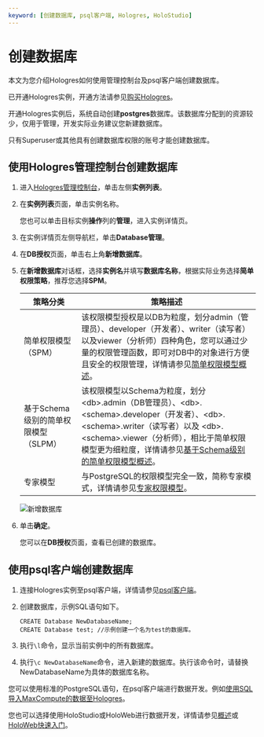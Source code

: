 ```yaml
---
keyword: [创建数据库, psql客户端, Hologres, HoloStudio]
---
```


# 创建数据库

本文为您介绍Hologres如何使用管理控制台及psql客户端创建数据库。

已开通Hologres实例，开通方法请参见[购买Hologres](/intl.zh-CN/准备工作/购买Hologres.md)。

开通Hologres实例后，系统自动创建**postgres**数据库。该数据库分配到的资源较少，仅用于管理，开发实际业务建议您新建数据库。

只有Superuser或其他具有创建数据库权限的账号才能创建数据库。

## 使用Hologres管理控制台创建数据库

1.  进入[Hologres管理控制台](https://hologram.console.aliyun.com/#/instance)，单击左侧**实例列表**。

2.  在**实例列表**页面，单击实例名称。

    您也可以单击目标实例**操作**列的**管理**，进入实例详情页。

3.  在实例详情页左侧导航栏，单击**Database管理**。

4.  在**DB授权**页面，单击右上角**新增数据库**。

5.  在**新增数据库**对话框，选择**实例名**并填写**数据库名称**，根据实际业务选择**简单权限策略**，推荐您选择**SPM**。

    |策略分类|策略描述|
    |----|----|
    |简单权限模型（SPM）|该权限模型授权是以DB为粒度，划分admin（管理员）、developer（开发者）、writer（读写者）以及viewer（分析师）四种角色，您可以通过少量的权限管理函数，即可对DB中的对象进行方便且安全的权限管理，详情请参见[简单权限模型概述](/intl.zh-CN/账号与权限管理/Hologres权限模型/简单权限模型/简单权限模型概述.md)。|
    |基于Schema级别的简单权限模型（SLPM）|该权限模型以Schema为粒度，划分 <db\>.admin（DB管理员）、<db\>.<schema\>.developer（开发者）、<db\>.<schema\>.writer（读写者）以及 <db\>.<schema\>.viewer（分析师），相比于简单权限模型更为细粒度，详情请参见[基于Schema级别的简单权限模型概述](/intl.zh-CN/账号与权限管理/Hologres权限模型/基于Schema级别的简单权限模型/基于Schema级别的简单权限模型概述.md)。|
    |专家模型|与PostgreSQL的权限模型完全一致，简称专家模式，详情请参见[专家权限模型](/intl.zh-CN/账号与权限管理/Hologres权限模型/专家权限模型.md)。|

    ![新增数据库](https://static-aliyun-doc.oss-accelerate.aliyuncs.com/assets/img/zh-CN/6991424261/p284751.png)

6.  单击**确定**。

    您可以在**DB授权**页面，查看已创建的数据库。


## 使用psql客户端创建数据库

1.  连接Hologres实例至psql客户端，详情请参见[psql客户端](/intl.zh-CN/连接开发工具/psql客户端.md)。

2.  创建数据库，示例SQL语句如下。

    ```
    CREATE Database NewDatabaseName;
    CREATE Database test; //示例创建一个名为test的数据库。
    ```

3.  执行`\l`命令，显示当前实例中的所有数据库。

4.  执行`\c NewDatabaseName`命令，进入新建的数据库。执行该命令时，请替换NewDatabaseName为具体的数据库名称。


您可以使用标准的PostgreSQL语句，在psql客户端进行数据开发。例如[使用SQL导入MaxCompute的数据至Hologres](/intl.zh-CN/数据接入/离线同步/MaxCompute/使用SQL导入MaxCompute的数据至Hologres.md)。

您也可以选择使用HoloStudio或HoloWeb进行数据开发，详情请参见[概述]()或[HoloWeb快速入门](/intl.zh-CN/快速入门/HoloWeb快速入门.md)。

